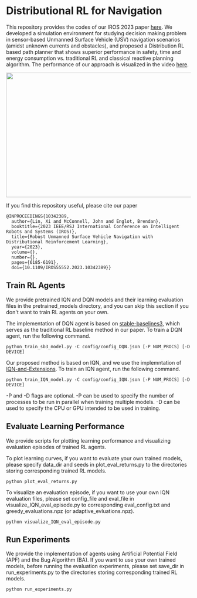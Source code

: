# Distributional RL for Navigation

This repository provides the codes of our IROS 2023 paper [here](https://arxiv.org/abs/2307.16240). We developed a simulation environment for studying decision making problem in sensor-based Unmanned Surface Vehicle (USV) navigation scenarios (amidst unknown currents and obstacles), and proposed a Distribution RL based path planner that shows superior performance in safety, time and energy consumption vs. traditional RL and classical reactive planning algorithm. The performance of our approach is visualized in the video [here](https://robustfieldautonomylab.github.io/Lin_IROS_2023_video.mp4).

<p align="center">
<img width="1000" height="340" src="cvar_distributions.png"> 
</p>

If you find this repository useful, please cite our paper
```
@INPROCEEDINGS{10342389,
  author={Lin, Xi and McConnell, John and Englot, Brendan},
  booktitle={2023 IEEE/RSJ International Conference on Intelligent Robots and Systems (IROS)}, 
  title={Robust Unmanned Surface Vehicle Navigation with Distributional Reinforcement Learning}, 
  year={2023},
  volume={},
  number={},
  pages={6185-6191},
  doi={10.1109/IROS55552.2023.10342389}}
```

## Train RL Agents

We provide pretrained IQN and DQN models and their learning evaluation files in the pretrained_models directory, and you can skip this section if you don't want to train RL agents on your own.

The implementation of DQN agent is based on [stable-baselines3](https://github.com/DLR-RM/stable-baselines3), which serves as the traditional RL baseline method in our paper. To train a DQN agent, run the following command. 

```
python train_sb3_model.py -C config/config_DQN.json [-P NUM_PROCS] [-D DEVICE]
```

Our proposed method is based on IQN, and we use the implemntation of [IQN-and-Extensions](https://github.com/BY571/IQN). To train an IQN agent, run the following command.

```
python train_IQN_model.py -C config/config_IQN.json [-P NUM_PROCS] [-D DEVICE]
```

-P and -D flags are optional. -P can be used to specify the number of processes to be run in parallel when training multiple models. -D can be used to specify the CPU or GPU intended to be used in training.

## Evaluate Learning Performance

We provide scripts for plotting learning performance and visualizing evaluation episodes of trained RL agents.

To plot learning curves, if you want to evaluate your own trained models, please specify data_dir and seeds in plot_eval_returns.py to the directories storing corresponding trained RL models.

```
python plot_eval_returns.py
```

To visualize an evaluation episode, if you want to use your own IQN evaluation files, please set config_file and eval_file in visualize_IQN_eval_episode.py to corresponding eval_config.txt and greedy_evaluations.npz (or adaptive_evluations.npz). 

```
python visualize_IQN_eval_episode.py
```

## Run Experiments

We provide the implementation of agents using Artificial Potential Field (APF) and the Bug Algorithm (BA). If you want to use your own trained models, before running the evaluation experiments, please set save_dir in run_experiments.py to the directories storing corresponding trained RL models.

```
python run_experiments.py
```
